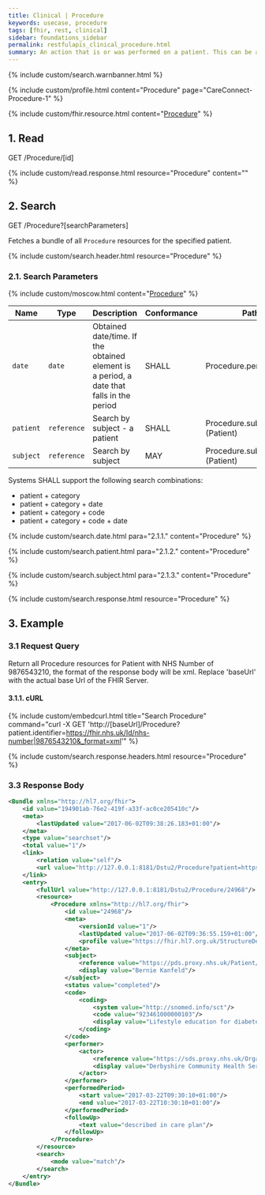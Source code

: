 ```yaml
---
title: Clinical | Procedure
keywords: usecase, procedure
tags: [fhir, rest, clinical]
sidebar: foundations_sidebar
permalink: restfulapis_clinical_procedure.html
summary: An action that is or was performed on a patient. This can be a physical intervention like an operation, or less invasive like counseling or hypnotherapy.
---
```

{% include custom/search.warnbanner.html %}

{% include custom/profile.html content="Procedure" page="CareConnect-Procedure-1" %}

{% include custom/fhir.resource.html content="[Procedure](https://www.hl7.org/fhir/DSTU2/procedure.html#search)" %}


## 1. Read ##

<div markdown="span" class="alert alert-success" role="alert">
GET /Procedure/[id]</div>

{% include custom/read.response.html resource="Procedure" content="" %}

## 2. Search ##

<div markdown="span" class="alert alert-success" role="alert">
GET /Procedure?[searchParameters]</div>

Fetches a bundle of all `Procedure` resources for the specified patient.

{% include custom/search.header.html resource="Procedure" %}

### 2.1. Search Parameters ###

{% include custom/moscow.html content="[Procedure](https://www.hl7.org/fhir/DSTU2/procedure.html#search)" %}

| Name | Type | Description | Conformance  | Path |
|------|------|-------------|-------|------|
| `date` | `date` | Obtained date/time. If the obtained element is a period, a date that falls in the period | SHALL | Procedure.performed[x] |
| `patient` | `reference` | Search by subject - a patient | SHALL | Procedure.subject <br>(Patient) |
| `subject` | `reference` | Search by subject | MAY | Procedure.subject <br>(Patient) |

Systems SHALL support the following search combinations:

* patient + category
* patient + category + date
* patient + category + code
* patient + category + code + date

{% include custom/search.date.html para="2.1.1." content="Procedure" %}

{% include custom/search.patient.html para="2.1.2." content="Procedure" %}

{% include custom/search.subject.html para="2.1.3." content="Procedure" %}

{% include custom/search.response.html resource="Procedure" %}

## 3. Example ##

### 3.1 Request Query ###

Return all Procedure resources for Patient with NHS Number of 9876543210, the format of the response body will be xml. Replace 'baseUrl' with the actual base Url of the FHIR Server.

#### 3.1.1. cURL ####

{% include custom/embedcurl.html title="Search Procedure" command="curl -X GET  'http://[baseUrl]/Procedure?patient.identifier=https://fhir.nhs.uk/Id/nhs-number|9876543210&_format=xml'" %}

{% include custom/search.response.headers.html resource="Procedure" %}

### 3.3 Response Body ###

```xml
<Bundle xmlns="http://hl7.org/fhir">
    <id value="194901ab-76e2-419f-a33f-ac0ce205410c"/>
    <meta>
        <lastUpdated value="2017-06-02T09:38:26.183+01:00"/>
    </meta>
    <type value="searchset"/>
    <total value="1"/>
    <link>
        <relation value="self"/>
        <url value="http://127.0.0.1:8181/Dstu2/Procedure?patient=https%3A%2F%2Fpds.proxy.nhs.uk%2FPatient%2F9876543210"/>
    </link>
    <entry>
        <fullUrl value="http://127.0.0.1:8181/Dstu2/Procedure/24968"/>
        <resource>
            <Procedure xmlns="http://hl7.org/fhir">
                <id value="24968"/>
                <meta>
                    <versionId value="1"/>
                    <lastUpdated value="2017-06-02T09:36:55.159+01:00"/>
                    <profile value="https://fhir.hl7.org.uk/StructureDefinition/CareConnect-Procedure-1"/>
                </meta>
                <subject>
                    <reference value="https://pds.proxy.nhs.uk/Patient/9876543210"/>
                    <display value="Bernie Kanfeld"/>
                </subject>
                <status value="completed"/>
                <code>
                    <coding>
                        <system value="http://snomed.info/sct"/>
                        <code value="923461000000103"/>
                        <display value="Lifestyle education for diabetes"/>
                    </coding>
                </code>
                <performer>
                    <actor>
                        <reference value="https://sds.proxy.nhs.uk/Organization/Organization/RY8"/>
                        <display value="Derbyshire Community Health Services NHS Foundation Trust"/>
                    </actor>
                </performer>
                <performedPeriod>
                    <start value="2017-03-22T09:30:10+01:00"/>
                    <end value="2017-03-22T10:30:10+01:00"/>
                </performedPeriod>
                <followUp>
                    <text value="described in care plan"/>
                </followUp>
            </Procedure>
        </resource>
        <search>
            <mode value="match"/>
        </search>
    </entry>
</Bundle>
```
